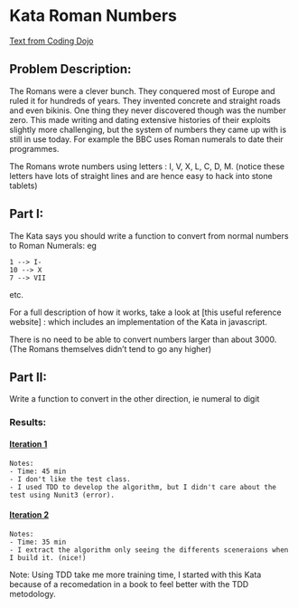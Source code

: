 # Kata Roman Numbers

[Text from Coding Dojo](https://codingdojo.org/kata/RomanNumerals/)

## Problem Description:
The Romans were a clever bunch. They conquered most of Europe and ruled it for hundreds of years. They invented concrete and straight roads and even bikinis. One thing they never discovered though was the number zero. This made writing and dating extensive histories of their exploits slightly more challenging, but the system of numbers they came up with is still in use today. For example the BBC uses Roman numerals to date their programmes.

The Romans wrote numbers using letters : I, V, X, L, C, D, M. (notice these letters have lots of straight lines and are hence easy to hack into stone tablets)

## Part I:
The Kata says you should write a function to convert from normal numbers to Roman Numerals: eg

```
1 --> I- 
10 --> X 
7 --> VII 
```

etc.

For a full description of how it works, take a look at [this useful reference website] : which includes an implementation of the Kata in javascript.

There is no need to be able to convert numbers larger than about 3000. (The Romans themselves didn’t tend to go any higher)

## Part II:

Write a function to convert in the other direction, ie numeral to digit



### Results:
#### [Iteration 1](https://github.com/RamonMartinezNieto/KataTraining/blob/master/RomanNumbers/TestRomanNumbers/1/TestRomanNumbers.cs)
```
Notes:
- Time: 45 min 
- I don't like the test class. 
- I used TDD to develop the algorithm, but I didn't care about the test using Nunit3 (error). 
```
#### [Iteration 2](https://github.com/RamonMartinezNieto/KataTraining/blob/master/RomanNumbers/TestRomanNumbers/1/TestRomanNumbers.cs)
```
Notes:
- Time: 35 min 
- I extract the algorithm only seeing the differents sceneraions when I build it. (nice!)
```
Note: Using TDD 
take me more training time, I started with this Kata because of a recomedation in a book to feel better with the TDD metodology.